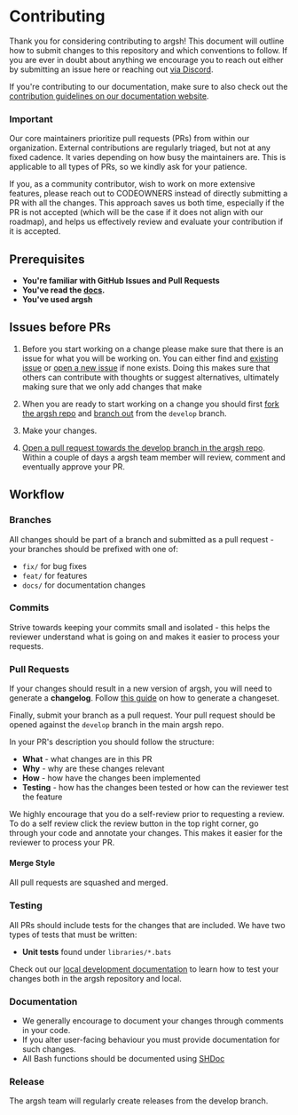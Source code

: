 # Contributing

Thank you for considering contributing to argsh! This document will outline how to submit changes to this repository and which conventions to follow. If you are ever in doubt about anything we encourage you to reach out either by submitting an issue here or reaching out [via Discord](https://discord.gg/VsQpUQX3Zr).

If you're contributing to our documentation, make sure to also check out the [contribution guidelines on our documentation website](https://arg.sh/contribution-guidelines).

### Important
Our core maintainers prioritize pull requests (PRs) from within our organization. External contributions are regularly triaged, but not at any fixed cadence. It varies depending on how busy the maintainers are. This is applicable to all types of PRs, so we kindly ask for your patience.

If you, as a community contributor, wish to work on more extensive features, please reach out to CODEOWNERS instead of directly submitting a PR with all the changes. This approach saves us both time, especially if the PR is not accepted (which will be the case if it does not align with our roadmap), and helps us effectively review and evaluate your contribution if it is accepted.

## Prerequisites

- **You're familiar with GitHub Issues and Pull Requests**
- **You've read the [docs](https://arg.sh).**
- **You've used argsh**

## Issues before PRs

1. Before you start working on a change please make sure that there is an issue for what you will be working on. You can either find and [existing issue](https://github.com/arg-sh/argsh/issues) or [open a new issue](https://github.com/arg-sh/argsh/issues/new) if none exists. Doing this makes sure that others can contribute with thoughts or suggest alternatives, ultimately making sure that we only add changes that make

2. When you are ready to start working on a change you should first [fork the argsh repo](https://help.github.com/en/github/getting-started-with-github/fork-a-repo) and [branch out](https://help.github.com/en/github/collaborating-with-issues-and-pull-requests/creating-and-deleting-branches-within-your-repository) from the `develop` branch.
3. Make your changes.
4. [Open a pull request towards the develop branch in the argsh repo](https://help.github.com/en/github/collaborating-with-issues-and-pull-requests/creating-a-pull-request-from-a-fork). Within a couple of days a argsh team member will review, comment and eventually approve your PR.

## Workflow

### Branches

All changes should be part of a branch and submitted as a pull request - your branches should be prefixed with one of:

- `fix/` for bug fixes
- `feat/` for features
- `docs/` for documentation changes

### Commits

Strive towards keeping your commits small and isolated - this helps the reviewer understand what is going on and makes it easier to process your requests.

### Pull Requests

If your changes should result in a new version of argsh, you will need to generate a **changelog**. Follow [this guide](https://github.com/changesets/changesets/blob/main/docs/adding-a-changeset.md) on how to generate a changeset.

Finally, submit your branch as a pull request. Your pull request should be opened against the `develop` branch in the main argsh repo.

In your PR's description you should follow the structure:

- **What** - what changes are in this PR
- **Why** - why are these changes relevant
- **How** - how have the changes been implemented
- **Testing** - how has the changes been tested or how can the reviewer test the feature

We highly encourage that you do a self-review prior to requesting a review. To do a self review click the review button in the top right corner, go through your code and annotate your changes. This makes it easier for the reviewer to process your PR.

#### Merge Style

All pull requests are squashed and merged.

### Testing

All PRs should include tests for the changes that are included. We have two types of tests that must be written:

- **Unit tests** found under `libraries/*.bats`

Check out our [local development documentation](https://arg.sh/usage/local-development) to learn how to test your changes both in the argsh repository and local.

### Documentation

- We generally encourage to document your changes through comments in your code.
- If you alter user-facing behaviour you must provide documentation for such changes.
- All Bash functions should be documented using [SHDoc](https://github.com/reconquest/shdoc/tree/master)

### Release

The argsh team will regularly create releases from the develop branch.